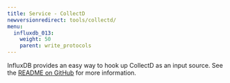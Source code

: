 ```yaml
---
title: Service - CollectD
newversionredirect: tools/collectd/
menu:
  influxdb_013:
    weight: 50
    parent: write_protocols
---
```


InfluxDB provides an easy way to hook up CollectD as an input source.
See the [README on GitHub](https://github.com/influxdata/influxdb/blob/master/services/collectd/README.md) for more information.
